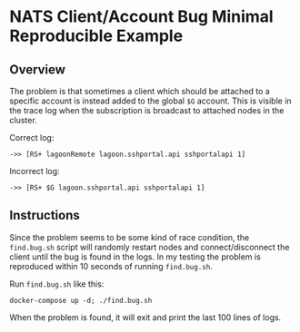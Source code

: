 # NATS Client/Account Bug Minimal Reproducible Example

## Overview

The problem is that sometimes a client which should be attached to a specific account is instead added to the global `$G` account.
This is visible in the trace log when the subscription is broadcast to attached nodes in the cluster.

Correct log:

```
->> [RS+ lagoonRemote lagoon.sshportal.api sshportalapi 1]
```

Incorrect log:

```
->> [RS+ $G lagoon.sshportal.api sshportalapi 1]
```

## Instructions

Since the problem seems to be some kind of race condition, the `find.bug.sh` script will randomly restart nodes and connect/disconnect the client until the bug is found in the logs.
In my testing the problem is reproduced within 10 seconds of running `find.bug.sh`.

Run `find.bug.sh` like this:

```
docker-compose up -d; ./find.bug.sh
```

When the problem is found, it will exit and print the last 100 lines of logs.
